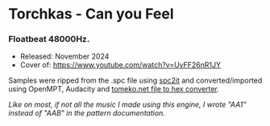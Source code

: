 # Torchkas - Can you Feel

### **Floatbeat 48000Hz.**

- Released: November 2024
- Cover of: https://www.youtube.com/watch?v=UvFF26nR1JY

Samples were ripped from the .spc file using [spc2it](https://github.com/uyjulian/spc2it) and converted/imported using OpenMPT, Audacity and [tomeko.net file to hex converter](https://tomeko.net/online_tools/file_to_hex.php).

*Like on most, if not all the music I made using this engine, I wrote "AA1" instead of "AAB" in the pattern documentation.*
